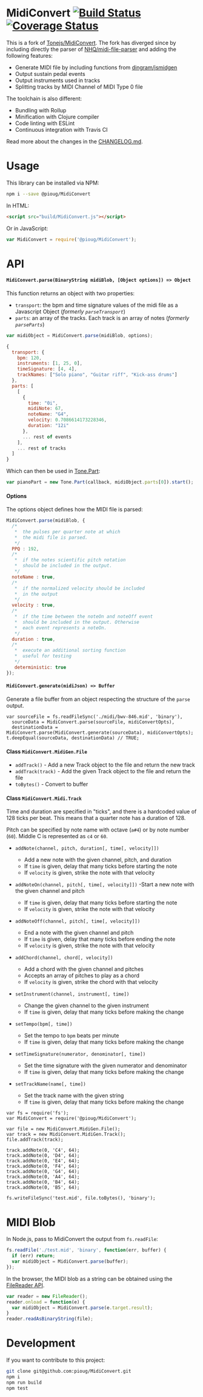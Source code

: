 # MidiConvert [![Build Status](https://travis-ci.org/pioug/MidiConvert.svg?branch=master)](https://travis-ci.org/pioug/MidiConvert) [![Coverage Status](https://coveralls.io/repos/github/pioug/MidiConvert/badge.svg?branch=coverage)](https://coveralls.io/github/pioug/MidiConvert?branch=coverage)

This is a fork of [Tonejs/MidiConvert](https://github.com/Tonejs/MidiConvert). The fork has diverged since by including directly the parser of [NHQ/midi-file-parser](https://github.com/NHQ/midi-file-parse) and adding the following features:
 - Generate MIDI file by including functions from [dingram/jsmidgen](https://github.com/dingram/jsmidgen)
 - Output sustain pedal events
 - Output instruments used in tracks
 - Splitting tracks by MIDI Channel of MIDI Type 0 file

The toolchain is also different:
 - Bundling with Rollup
 - Minification with Clojure compiler
 - Code linting with ESLint
 - Continuous integration with Travis CI

Read more about the changes in the [CHANGELOG.md](CHANGELOG.md).

# Usage
This library can be installed via NPM:
```sh
npm i --save @pioug/MidiConvert
```

In HTML:
```html
<script src="build/MidiConvert.js"></script>
```

Or in JavaScript:
```javascript
var MidiConvert = require('@pioug/MidiConvert');
```

# API

#### `MidiConvert.parse(BinaryString midiBlob, [Object options]) => Object`

This function returns an object with two properties:
  - `transport`: the bpm and time signature values of the midi file as a Javascript Object (_formerly `parseTransport`_)
  - `parts`: an array of the tracks. Each track is an array of notes (_formerly `parseParts`_)

```javascript
var midiObject = MidiConvert.parse(midiBlob, options);
```

```javascript
{
  transport: {
    bpm: 120,
    instruments: [1, 25, 0],
    timeSignature: [4, 4],
    trackNames: ["Solo piano", "Guitar riff", "Kick-ass drums"]
  },
  parts: [
    [
      {
        time: "0i",
        midiNote: 67,
        noteName: "G4",
        velocity: 0.7086614173228346,
        duration: "12i"
      },
      ... rest of events
    ],
    ... rest of tracks
  ]
}
```

Which can then be used in [Tone.Part](https://github.com/Tonejs/Tone.js):

```javascript
var pianoPart = new Tone.Part(callback, midiObject.parts[0]).start();
```

#### Options

The options object defines how the MIDI file is parsed:

```javascript
MidiConvert.parse(midiBlob, {
  /*
   *  the pulses per quarter note at which
   *  the midi file is parsed.
   */
  PPQ : 192,
  /*
   *  if the notes scientific pitch notation
   *  should be included in the output.
   */
  noteName : true,
  /*
   *  if the normalized velocity should be included
   *  in the output
   */
  velocity : true,
  /*
   *  if the time between the noteOn and noteOff event
   *  should be included in the output. Otherwise
   *  each event represents a noteOn.
   */
  duration : true,
  /*
   *  execute an additional sorting function
   *  useful for testing
   */
   deterministic: true
});
```

#### `MidiConvert.generate(midiJson) => Buffer`

Generate a file buffer from an object respecting the structure of the `parse` output.

```
var sourceFile = fs.readFileSync('./midi/bwv-846.mid', 'binary'),
  sourceData = MidiConvert.parse(sourceFile, midiConvertOpts),
  destinationData = MidiConvert.parse(MidiConvert.generate(sourceData), midiConvertOpts);
t.deepEqual(sourceData, destinationData) // TRUE;
```

#### Class `MidiConvert.MidiGen.File`

- `addTrack()` - Add a new Track object to the file and return the new track
- `addTrack(track)` - Add the given Track object to the file and return the file
- `toBytes()` - Convert to buffer

#### Class `MidiConvert.Midi.Track`

Time and duration are specified in "ticks", and there is a hardcoded
value of 128 ticks per beat. This means that a quarter note has a duration of 128.

Pitch can be specified by note name with octave (`a#4`) or by note number (`60`).
Middle C is represented as `c4` or `60`.

- `addNote(channel, pitch, duration[, time[, velocity]])`
  - Add a new note with the given channel, pitch, and duration
  - If `time` is given, delay that many ticks before starting the note
  - If `velocity` is given, strike the note with that velocity

- `addNoteOn(channel, pitch[, time[, velocity]])`
  -Start a new note with the given channel and pitch
  - If `time` is given, delay that many ticks before starting the note
  - If `velocity` is given, strike the note with that velocity

- `addNoteOff(channel, pitch[, time[, velocity]])`
  - End a note with the given channel and pitch
  - If `time` is given, delay that many ticks before ending the note
  - If `velocity` is given, strike the note with that velocity

- `addChord(channel, chord[, velocity])`
  - Add a chord with the given channel and pitches
  - Accepts an array of pitches to play as a chord
  - If `velocity` is given, strike the chord with that velocity

- `setInstrument(channel, instrument[, time])`
  - Change the given channel to the given instrument
  - If `time` is given, delay that many ticks before making the change

- `setTempo(bpm[, time])`
  - Set the tempo to `bpm` beats per minute
  - If `time` is given, delay that many ticks before making the change

- `setTimeSignature(numerator, denominator[, time])`
  - Set the time signature with the given numerator and denominator
  - If `time` is given, delay that many ticks before making the change

- `setTrackName(name[, time])`
  - Set the track name with the given string
  - If `time` is given, delay that many ticks before making the change

```
var fs = require('fs');
var MidiConvert = require('@pioug/MidiConvert');

var file = new MidiConvert.MidiGen.File();
var track = new MidiConvert.MidiGen.Track();
file.addTrack(track);

track.addNote(0, 'C4', 64);
track.addNote(0, 'D4', 64);
track.addNote(0, 'E4', 64);
track.addNote(0, 'F4', 64);
track.addNote(0, 'G4', 64);
track.addNote(0, 'A4', 64);
track.addNote(0, 'B4', 64);
track.addNote(0, 'B5', 64);

fs.writeFileSync('test.mid', file.toBytes(), 'binary');
```

# MIDI Blob

In Node.js, pass to MidiConvert the output from `fs.readFile`:

```javascript
fs.readFile('./test.mid', 'binary', function(err, buffer) {
  if (err) return;
  var midiObject = MidiConvert.parse(buffer);
});
```

In the browser, the MIDI blob as a string can be obtained using the [FileReader API](https://developer.mozilla.org/en-US/docs/Web/API/FileReader).

```javascript
var reader = new FileReader();
reader.onload = function(e) {
  var midiObject = MidiConvert.parse(e.target.result);
}
reader.readAsBinaryString(file);
```

# Development

If you want to contribute to this project:

```sh
git clone git@github.com:pioug/MidiConvert.git
npm i
npm run build
npm test
```
